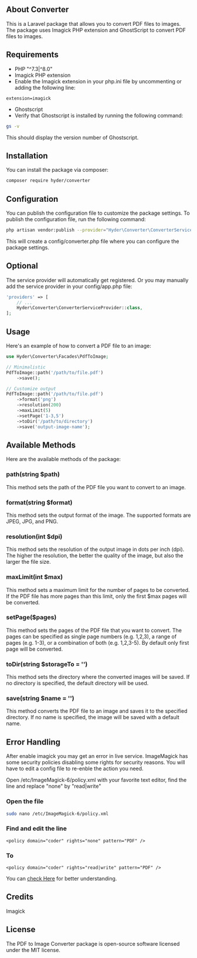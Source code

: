 ## About Converter

This is a Laravel package that allows you to convert PDF files to images. The package uses Imagick PHP extension and GhostScript to convert PDF files to images.

## Requirements

- PHP "^7.3|^8.0"
- Imagick PHP extension
- Enable the Imagick extension in your php.ini file by uncommenting or adding the following line:

```text
extension=imagick
```

- Ghostscript
- Verify that Ghostscript is installed by running the following command:

```bash
gs -v
```

This should display the version number of Ghostscript.

## Installation

You can install the package via composer:

```bash
composer require hyder/converter
```

## Configuration

You can publish the configuration file to customize the package settings. To publish the configuration file, run the following command:

```bash
php artisan vendor:publish --provider="Hyder\Converter\ConverterServiceProvider" --tag="config"

```

This will create a config/converter.php file where you can configure the package settings.

## Optional

The service provider will automatically get registered. Or you may manually add the service provider in your config/app.php file:

```php
'providers' => [
    // ...
    Hyder\Converter\ConverterServiceProvider::class,
];
```

## Usage

Here's an example of how to convert a PDF file to an image:

```php
use Hyder\Converter\Facades\PdfToImage;

// Minimalistic
PdfToImage::path('/path/to/file.pdf')
    ->save();

// Customize output
PdfToImage::path('/path/to/file.pdf')
    ->format('png')
    ->resolution(200)
    ->maxLimit(5)
    ->setPage('1-3,5')
    ->toDir('/path/to/directory')
    ->save('output-image-name');

```

## Available Methods

Here are the available methods of the package:

### path(string $path)

This method sets the path of the PDF file you want to convert to an image.

### format(string $format)

This method sets the output format of the image. The supported formats are JPEG, JPG, and PNG.

### resolution(int $dpi)

This method sets the resolution of the output image in dots per inch (dpi). The higher the resolution, the better the quality of the image, but also the larger the file size.

### maxLimit(int $max)

This method sets a maximum limit for the number of pages to be converted. If the PDF file has more pages than this limit, only the first $max pages will be converted.

### setPage($pages)

This method sets the pages of the PDF file that you want to convert. The pages can be specified as single page numbers (e.g. 1,2,3), a range of pages (e.g. 1-3), or a combination of both (e.g. 1,2,3-5). By default only first page will be converted.

### toDir(string $storageTo = '')

This method sets the directory where the converted images will be saved. If no directory is specified, the default directory will be used.

### save(string $name = '')

This method converts the PDF file to an image and saves it to the specified directory. If no name is specified, the image will be saved with a default name.

## Error Handling

After enable imagick you may get an error in live service. ImageMagick has some security policies disabling some rights for security reasons.
You will have to edit a config file to re-enble the action you need.

Open /etc/ImageMagick-6/policy.xml with your favorite text editor, find the line <policy domain="coder" rights="none" pattern="PDF" /> and replace "none" by "read|write"

### Open the file

```bash
sudo nano /etc/ImageMagick-6/policy.xml
```

### Find and edit the line

```text
<policy domain="coder" rights="none" pattern="PDF" />
```

### To

```text
<policy domain="coder" rights="read|write" pattern="PDF" />
```

You can [check Here](https://askubuntu.com/questions/1127260/imagemagick-convert-not-allowed#:~:text=ImageMagick%20has%20some,write%22%20pattern%3D%22PDF%22%20/%3E) for better understanding.

## Credits

Imagick

## License

The PDF to Image Converter package is open-source software licensed under the MIT license.
